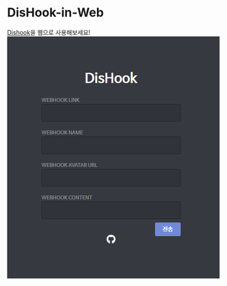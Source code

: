 # DisHook-in-Web
[Dishook](https://github.com/1-EXON/DisHook)을 웹으로 사용해보세요! <br>
<img src="preview.png"> <br>